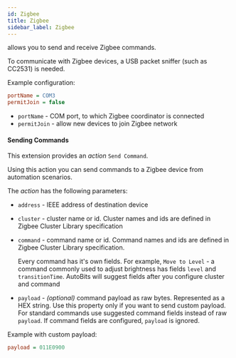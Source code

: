 ```yaml
---
id: Zigbee
title: Zigbee
sidebar_label: Zigbee
---
```


allows you to send and receive Zigbee commands.

To communicate with Zigbee devices, a USB packet sniffer (such as CC2531) is needed.

Example configuration:

```ini
portName = COM3
permitJoin = false
```

- `portName` - COM port, to which Zigbee coordinator is connected
- `permitJoin` - allow new devices to join Zigbee network

#### Sending Commands

This extension provides an *action* `Send Command`.

Using this action you can send commands to a Zigbee device from automation scenarios.

The *action* has the following parameters:

- `address` - IEEE address of destination device
- `cluster` - cluster name or id. Cluster names and ids are defined in Zigbee Cluster Library specification
- `command` - command name or id. Command names and ids are defined in Zigbee Cluster Library specification.
  
  Every command has it's own fields. For example, `Move to Level` - a command commonly used to adjust brightness has fields `level` and `transitionTime`. AutoBits will suggest fields after you configure cluster and command

- `payload` - *(optional)* command payload as raw bytes. Represented as a HEX string. Use this property only if you want to send custom payload. For standard commands use suggested command fields instead of raw `payload`. If command fields are configured, `payload` is ignored.

Example with custom payload:

```ini
payload = 011E0900
```
